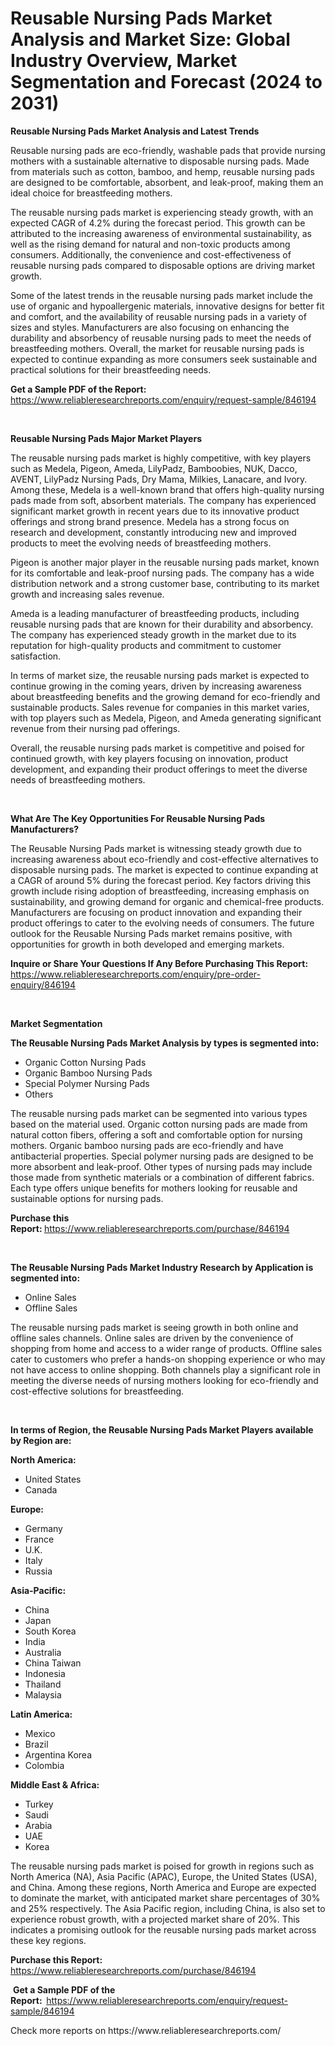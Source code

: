 <p><h1>Reusable Nursing Pads Market Analysis and Market Size: Global Industry Overview, Market Segmentation and Forecast (2024 to 2031)</h1></p><p><strong>Reusable Nursing Pads Market Analysis and Latest Trends</strong></p>
<p><p>Reusable nursing pads are eco-friendly, washable pads that provide nursing mothers with a sustainable alternative to disposable nursing pads. Made from materials such as cotton, bamboo, and hemp, reusable nursing pads are designed to be comfortable, absorbent, and leak-proof, making them an ideal choice for breastfeeding mothers.</p><p>The reusable nursing pads market is experiencing steady growth, with an expected CAGR of 4.2% during the forecast period. This growth can be attributed to the increasing awareness of environmental sustainability, as well as the rising demand for natural and non-toxic products among consumers. Additionally, the convenience and cost-effectiveness of reusable nursing pads compared to disposable options are driving market growth.</p><p>Some of the latest trends in the reusable nursing pads market include the use of organic and hypoallergenic materials, innovative designs for better fit and comfort, and the availability of reusable nursing pads in a variety of sizes and styles. Manufacturers are also focusing on enhancing the durability and absorbency of reusable nursing pads to meet the needs of breastfeeding mothers. Overall, the market for reusable nursing pads is expected to continue expanding as more consumers seek sustainable and practical solutions for their breastfeeding needs.</p></p>
<p><strong>Get a Sample PDF of the Report:&nbsp;</strong> <a href="https://www.reliableresearchreports.com/enquiry/request-sample/846194">https://www.reliableresearchreports.com/enquiry/request-sample/846194</a></p>
<p>&nbsp;</p>
<p><strong>Reusable Nursing Pads Major Market Players</strong></p>
<p><p>The reusable nursing pads market is highly competitive, with key players such as Medela, Pigeon, Ameda, LilyPadz, Bamboobies, NUK, Dacco, AVENT, LilyPadz Nursing Pads, Dry Mama, Milkies, Lanacare, and Ivory. Among these, Medela is a well-known brand that offers high-quality nursing pads made from soft, absorbent materials. The company has experienced significant market growth in recent years due to its innovative product offerings and strong brand presence. Medela has a strong focus on research and development, constantly introducing new and improved products to meet the evolving needs of breastfeeding mothers.</p><p>Pigeon is another major player in the reusable nursing pads market, known for its comfortable and leak-proof nursing pads. The company has a wide distribution network and a strong customer base, contributing to its market growth and increasing sales revenue.</p><p>Ameda is a leading manufacturer of breastfeeding products, including reusable nursing pads that are known for their durability and absorbency. The company has experienced steady growth in the market due to its reputation for high-quality products and commitment to customer satisfaction.</p><p>In terms of market size, the reusable nursing pads market is expected to continue growing in the coming years, driven by increasing awareness about breastfeeding benefits and the growing demand for eco-friendly and sustainable products. Sales revenue for companies in this market varies, with top players such as Medela, Pigeon, and Ameda generating significant revenue from their nursing pad offerings.</p><p>Overall, the reusable nursing pads market is competitive and poised for continued growth, with key players focusing on innovation, product development, and expanding their product offerings to meet the diverse needs of breastfeeding mothers.</p></p>
<p>&nbsp;</p>
<p><strong>What Are The Key Opportunities For Reusable Nursing Pads Manufacturers?</strong></p>
<p><p>The Reusable Nursing Pads market is witnessing steady growth due to increasing awareness about eco-friendly and cost-effective alternatives to disposable nursing pads. The market is expected to continue expanding at a CAGR of around 5% during the forecast period. Key factors driving this growth include rising adoption of breastfeeding, increasing emphasis on sustainability, and growing demand for organic and chemical-free products. Manufacturers are focusing on product innovation and expanding their product offerings to cater to the evolving needs of consumers. The future outlook for the Reusable Nursing Pads market remains positive, with opportunities for growth in both developed and emerging markets.</p></p>
<p><strong>Inquire or Share Your Questions If Any Before Purchasing This Report:</strong> <a href="https://www.reliableresearchreports.com/enquiry/pre-order-enquiry/846194">https://www.reliableresearchreports.com/enquiry/pre-order-enquiry/846194</a></p>
<p>&nbsp;</p>
<p><strong>Market Segmentation</strong></p>
<p><strong>The Reusable Nursing Pads Market Analysis by types is segmented into:</strong></p>
<p><ul><li>Organic Cotton Nursing Pads</li><li>Organic Bamboo Nursing Pads</li><li>Special Polymer Nursing Pads</li><li>Others</li></ul></p>
<p><p>The reusable nursing pads market can be segmented into various types based on the material used. Organic cotton nursing pads are made from natural cotton fibers, offering a soft and comfortable option for nursing mothers. Organic bamboo nursing pads are eco-friendly and have antibacterial properties. Special polymer nursing pads are designed to be more absorbent and leak-proof. Other types of nursing pads may include those made from synthetic materials or a combination of different fabrics. Each type offers unique benefits for mothers looking for reusable and sustainable options for nursing pads.</p></p>
<p><strong>Purchase this Report:&nbsp;</strong><a href="https://www.reliableresearchreports.com/purchase/846194">https://www.reliableresearchreports.com/purchase/846194</a></p>
<p>&nbsp;</p>
<p><strong>The Reusable Nursing Pads Market Industry Research by Application is segmented into:</strong></p>
<p><ul><li>Online Sales</li><li>Offline Sales</li></ul></p>
<p><p>The reusable nursing pads market is seeing growth in both online and offline sales channels. Online sales are driven by the convenience of shopping from home and access to a wider range of products. Offline sales cater to customers who prefer a hands-on shopping experience or who may not have access to online shopping. Both channels play a significant role in meeting the diverse needs of nursing mothers looking for eco-friendly and cost-effective solutions for breastfeeding.</p></p>
<p>&nbsp;</p>
<p><strong>In terms of Region, the Reusable Nursing Pads Market Players available by Region are:</strong></p>
<p>
    <p> <strong> North America: </strong>
        <ul>
            <li>United States</li>
            <li>Canada</li>
        </ul>
        </p> 
    <p> <strong> Europe: </strong>
        <ul>
            <li>Germany</li>
            <li>France</li>
            <li>U.K.</li>
            <li>Italy</li>
            <li>Russia</li>
        </ul>
        </p> 
    <p> <strong> Asia-Pacific: </strong>
        <ul>
            <li>China</li>
            <li>Japan</li>
            <li>South Korea</li>
            <li>India</li>
            <li>Australia</li>
            <li>China Taiwan</li>
            <li>Indonesia</li>
            <li>Thailand</li>
            <li>Malaysia</li>
        </ul>
        </p> 
    <p> <strong> Latin America: </strong>
        <ul>
            <li>Mexico</li>
            <li>Brazil</li>
            <li>Argentina Korea</li>
            <li>Colombia</li>
        </ul>
        </p> 
    <p> <strong> Middle East & Africa: </strong>
        <ul>
            <li>Turkey</li>
            <li>Saudi</li>
            <li>Arabia</li>
            <li>UAE</li>
            <li>Korea</li>
        </ul>
    </p>
    </p>
<p><p>The reusable nursing pads market is poised for growth in regions such as North America (NA), Asia Pacific (APAC), Europe, the United States (USA), and China. Among these regions, North America and Europe are expected to dominate the market, with anticipated market share percentages of 30% and 25% respectively. The Asia Pacific region, including China, is also set to experience robust growth, with a projected market share of 20%. This indicates a promising outlook for the reusable nursing pads market across these key regions.</p></p>
<p><strong>Purchase this Report: </strong><a href="https://www.reliableresearchreports.com/purchase/846194">https://www.reliableresearchreports.com/purchase/846194</a></p>
<p>&nbsp;<strong>Get a Sample PDF of the Report:&nbsp;&nbsp;</strong><a href="https://www.reliableresearchreports.com/enquiry/request-sample/846194">https://www.reliableresearchreports.com/enquiry/request-sample/846194</a></p>
<p><strong></strong></p>
<p>Check more reports on https://www.reliableresearchreports.com/</p>